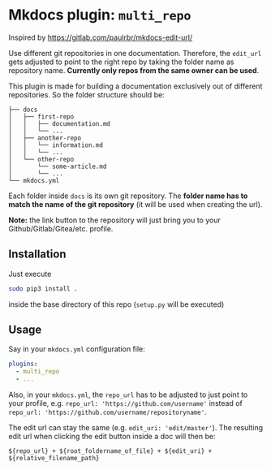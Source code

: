 # Mkdocs plugin: `multi_repo`

Inspired by https://gitlab.com/paulrbr/mkdocs-edit-url/



Use different git repositories in one documentation. Therefore, the `edit_url` gets adjusted to point to the right repo by taking the folder name as repository name. **Currently only repos from the same owner can be used**.

This plugin is made for building a documentation exclusively out of different repositories. So the folder structure should be:

```
├── docs
│   ├── first-repo
│   │   ├── documentation.md
│   │   └── ...
│   ├── another-repo
│   │   └── information.md
│   │   └── ...
│   └── other-repo
│       └── some-article.md
│       └── ...
└── mkdocs.yml
```

Each folder inside `docs` is its own git repository. The **folder name has to match the name of the git repository** (it will be used when creating the url).

**Note:** the link button to the repository will just bring you to your Github/Gitlab/Gitea/etc. profile.

## Installation

Just execute

```sh
sudo pip3 install .
```

inside the base directory of this repo (`setup.py` will be executed)

## Usage

Say in your `mkdocs.yml` configuration file:

```yaml
plugins:
  - multi_repo
  - ...
```

Also, in your `mkdocs.yml`, the `repo_url` has to be adjusted to just point to your profile, e.g. `repo_url: 'https://github.com/username'` instead of `repo_url: 'https://github.com/username/repositoryname'`.

The edit url can stay the same (e.g. `edit_uri: 'edit/master'`). The resulting edit url when clicking the edit button inside a doc will then be:

```
${repo_url} + ${root_foldername_of_file} + ${edit_uri} + ${relative_filename_path}
```

 

